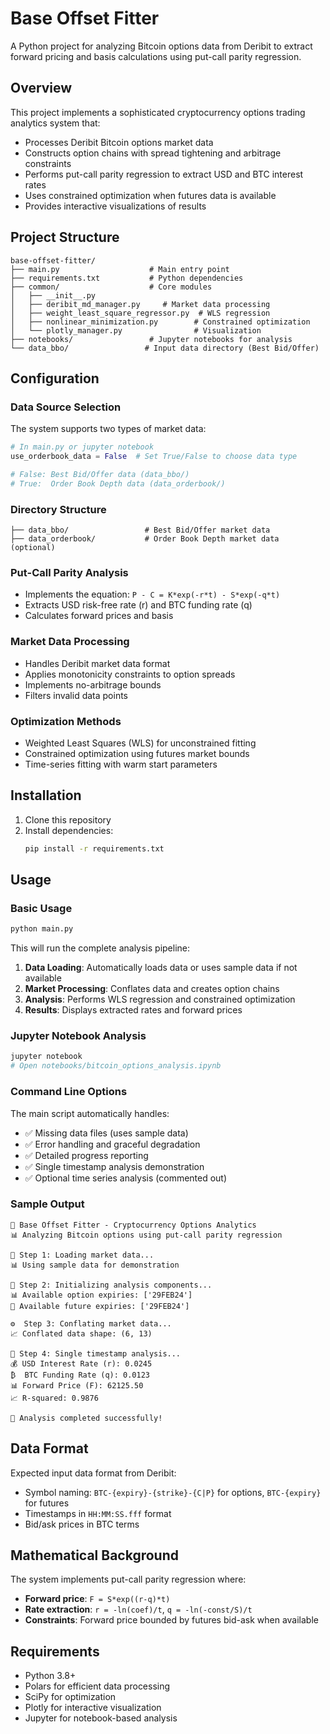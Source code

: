 # Base Offset Fitter

A Python project for analyzing Bitcoin options data from Deribit to extract forward pricing and basis calculations using put-call parity regression.

## Overview

This project implements a sophisticated cryptocurrency options trading analytics system that:

- Processes Deribit Bitcoin options market data
- Constructs option chains with spread tightening and arbitrage constraints
- Performs put-call parity regression to extract USD and BTC interest rates
- Uses constrained optimization when futures data is available
- Provides interactive visualizations of results

## Project Structure

```
base-offset-fitter/
├── main.py                    # Main entry point
├── requirements.txt           # Python dependencies
├── common/                    # Core modules
│   ├── __init__.py
│   ├── deribit_md_manager.py     # Market data processing
│   ├── weight_least_square_regressor.py  # WLS regression
│   ├── nonlinear_minimization.py        # Constrained optimization
│   └── plotly_manager.py                # Visualization
├── notebooks/                 # Jupyter notebooks for analysis
└── data_bbo/                 # Input data directory (Best Bid/Offer)
```

## Configuration

### Data Source Selection
The system supports two types of market data:

```python
# In main.py or jupyter notebook
use_orderbook_data = False  # Set True/False to choose data type

# False: Best Bid/Offer data (data_bbo/)
# True:  Order Book Depth data (data_orderbook/)
```

### Directory Structure
```
├── data_bbo/                 # Best Bid/Offer market data
├── data_orderbook/           # Order Book Depth market data (optional)
```

### Put-Call Parity Analysis
- Implements the equation: `P - C = K*exp(-r*t) - S*exp(-q*t)`
- Extracts USD risk-free rate (r) and BTC funding rate (q)
- Calculates forward prices and basis

### Market Data Processing
- Handles Deribit market data format
- Applies monotonicity constraints to option spreads
- Implements no-arbitrage bounds
- Filters invalid data points

### Optimization Methods
- Weighted Least Squares (WLS) for unconstrained fitting
- Constrained optimization using futures market bounds
- Time-series fitting with warm start parameters

## Installation

1. Clone this repository
2. Install dependencies:
   ```bash
   pip install -r requirements.txt
   ```

## Usage

### Basic Usage
```bash
python main.py
```

This will run the complete analysis pipeline:
1. **Data Loading**: Automatically loads data or uses sample data if not available
2. **Market Processing**: Conflates data and creates option chains  
3. **Analysis**: Performs WLS regression and constrained optimization
4. **Results**: Displays extracted rates and forward prices

### Jupyter Notebook Analysis
```bash
jupyter notebook
# Open notebooks/bitcoin_options_analysis.ipynb
```

### Command Line Options
The main script automatically handles:
- ✅ Missing data files (uses sample data)
- ✅ Error handling and graceful degradation
- ✅ Detailed progress reporting
- ✅ Single timestamp analysis demonstration
- ✅ Optional time series analysis (commented out)

### Sample Output
```
🚀 Base Offset Fitter - Cryptocurrency Options Analytics
📊 Analyzing Bitcoin options using put-call parity regression

🔄 Step 1: Loading market data...
📊 Using sample data for demonstration

🔧 Step 2: Initializing analysis components...
📊 Available option expiries: ['29FEB24']
🔮 Available future expiries: ['29FEB24']

⚙️  Step 3: Conflating market data...
📈 Conflated data shape: (6, 13)

🎯 Step 4: Single timestamp analysis...
💰 USD Interest Rate (r): 0.0245
₿  BTC Funding Rate (q): 0.0123
📊 Forward Price (F): 62125.50
📈 R-squared: 0.9876

🎉 Analysis completed successfully!
```

## Data Format

Expected input data format from Deribit:
- Symbol naming: `BTC-{expiry}-{strike}-{C|P}` for options, `BTC-{expiry}` for futures
- Timestamps in `HH:MM:SS.fff` format
- Bid/ask prices in BTC terms

## Mathematical Background

The system implements put-call parity regression where:
- **Forward price**: `F = S*exp((r-q)*t)`
- **Rate extraction**: `r = -ln(coef)/t`, `q = -ln(-const/S)/t`
- **Constraints**: Forward price bounded by futures bid-ask when available

## Requirements

- Python 3.8+
- Polars for efficient data processing
- SciPy for optimization
- Plotly for interactive visualization
- Jupyter for notebook-based analysis